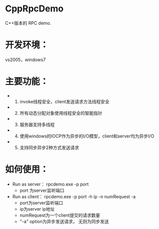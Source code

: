 # CppRpcDemo
C++版本的 RPC demo.

开发环境：
======
vs2005，windows7


主要功能：
======
- 1.  invoke线程安全，client发送请求方法线程安全
- 2.  所有动态分配对象使用线程安全的智能指针
- 3.  服务器支持多线程
- 4.  使用windows的IOCP作为异步的I/O模型，client和server均为异步I/O
- 5.  支持同步异步2种方式发送请求



如何使用：
======
- Run as server： rpcdemo.exe -p port
  - port 为server监听端口
- Run as client： rpcdemo.exe -p port -h ip -n numRequest -a
  - port为server监听端口
  - ip为server ip地址
  - numRequest为一个client提交的请求数量
  - "-a" option为异步发送请求， 无则为同步发送
